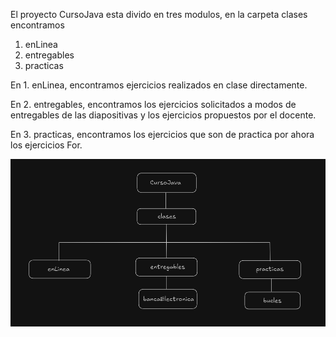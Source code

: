 El proyecto CursoJava esta divido en tres modulos, en la carpeta clases encontramos
1. enLinea
2. entregables
3. practicas

En 1. enLinea, encontramos ejercicios realizados en clase directamente.

En 2. entregables, encontramos los ejercicios solicitados a modos de entregables de las diapositivas y los ejercicios propuestos por el docente.

En 3. practicas, encontramos los ejercicios que son de practica por ahora los ejercicios For.


![img.png](img.png)
